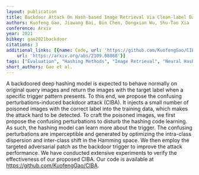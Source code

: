 ```yaml
---
layout: publication
title: Backdoor Attack On Hash-based Image Retrieval Via Clean-label Data Poisoning
authors: Kuofeng Gao, Jiawang Bai, Bin Chen, Dongxian Wu, Shu-Tao Xia
conference: Arxiv
year: 2021
bibkey: gao2021backdoor
citations: 3
additional_links: [{name: Code, url: 'https://github.com/KuofengGao/CIBA'}, {name: Paper,
    url: 'https://arxiv.org/abs/2109.08868'}]
tags: ["Evaluation", "Hashing Methods", "Image Retrieval", "Neural Hashing", "Robustness"]
short_authors: Gao et al.
---
```

A backdoored deep hashing model is expected to behave normally on original
query images and return the images with the target label when a specific
trigger pattern presents. To this end, we propose the confusing
perturbations-induced backdoor attack (CIBA). It injects a small number of
poisoned images with the correct label into the training data, which makes the
attack hard to be detected. To craft the poisoned images, we first propose the
confusing perturbations to disturb the hashing code learning. As such, the
hashing model can learn more about the trigger. The confusing perturbations are
imperceptible and generated by optimizing the intra-class dispersion and
inter-class shift in the Hamming space. We then employ the targeted adversarial
patch as the backdoor trigger to improve the attack performance. We have
conducted extensive experiments to verify the effectiveness of our proposed
CIBA. Our code is available at https://github.com/KuofengGao/CIBA.